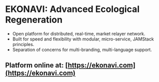 # EKONAVI: Advanced Ecological Regeneration
* Open platform for distributed, real-time, market relayer network.
* Built for speed and flexibility with modular, micro-service, JAMStack principles.
* Separation of concerns for multi-branding, multi-language support.

## Platform online at: [https://ekonavi.com](https://ekonavi.com)
